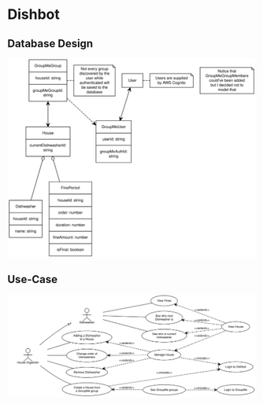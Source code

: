 # Dishbot

## Database Design

![Database Design](/diagrams/database-design.svg)

## Use-Case

![Use-Case](/diagrams/use-case.svg)
